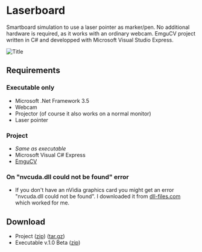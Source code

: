 Laserboard
==========
Smartboard simulation to use a laser pointer as marker/pen. No additional hardware is required, as it works with an ordinary webcam.
EmguCV project written in C# and developped with Microsoft Visual Studio Express.

![Title](/CaptainBlagbird/Laserboard/master/files/Documentation/Images/Title.png)

Requirements
------------
### Executable only
* Microsoft .Net Framework 3.5
* Webcam
* Projector (of course it also works on a normal monitor)
* Laser pointer

### Project
* _Same as executable_
* Microsoft Visual C# Express
* [EmguCV](http://sourceforge.net/projects/emgucv/)

### On "nvcuda.dll could not be found" error
* If you don't have an nVidia graphics card you might get an error "nvcuda.dll could not be found".
  I downloaded it from [dll-files.com](http://www.dll-files.com/dllindex/dll-files.shtml?nvcuda) which worked for me.

Download
--------
* Project ([zip](/CaptainBlagbird/Laserboard/zipball/master)) ([tar.gz](/CaptainBlagbird/Laserboard/tarball/master))
* Executable v.1.0 Beta ([zip](/CaptainBlagbird/Laserboard/master/files/Executable/Laserboard_v1.0.zip))
